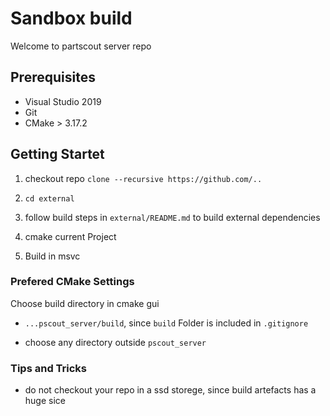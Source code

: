 # Sandbox build

Welcome to partscout server repo

## Prerequisites

- Visual Studio 2019 
- Git
- CMake > 3.17.2

## Getting Startet

1. checkout repo 
   ``clone --recursive https://github.com/..``

2. ``cd external``

3. follow build steps in ``external/README.md`` to build external dependencies

4. cmake current Project

5. Build in msvc

### Prefered CMake Settings

Choose build directory in cmake gui

- ``...pscout_server/build``, since ``build`` Folder is included in ``.gitignore`` 

- choose any directory outside ``pscout_server``

  

### Tips and Tricks

- do not checkout your repo in a ssd storege, since build artefacts has a huge sice



